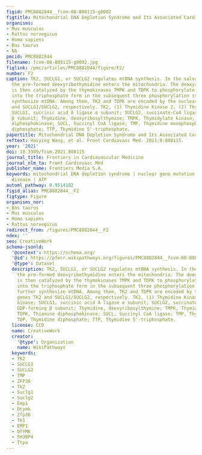 ```yaml
---
figid: PMC8882844__fcvm-08-808115-g0002
figtitle: Mitochondrial DNA Depletion Syndrome and Its Associated Cardiac Disease
organisms:
- Mus musculus
- Rattus norvegicus
- Homo sapiens
- Bos taurus
- NA
pmcid: PMC8882844
filename: fcvm-08-808115-g0002.jpg
figlink: /pmc/articles/PMC8882844/figure/F2/
number: F2
caption: TK2, SUCLG1, or SUCLG2 regulates mtDNA synthesis. In the salvage pathway,
  the pre-formed deoxyribothymidine enters the mitochondria. The deoxyribonucleoside
  is then catalyzed by the thymokinases TMPK and TDPK to phosphorylate the deoxyribonucleoside
  into the triphosphate form in the subsequent three phosphorylation steps, and further
  synthesize mtDNA. Among them, TK2 and TDPK are encoded by the nuclear genes TK2
  and SUCLG1/SUCLG2, respectively. TK2, (1) Thymidine Kinase 2, (2) Thymidine kinase;
  SUCLG1, succinic acid A ligase α subunit; SUCLG2, succinate-CoA ligase GDP-forming
  β subunit; Thymidine, deoxyribosylthymine; TMPK, Thymidylate kinase; TDPK, Thiamine
  diphosphokinase; SUCL, Succinyl CoA ligase; TMP, Thymidine monophosphate; TDP, Thymidine
  diphosphate; TTP, Thymidine 5'-triphosphate.
papertitle: Mitochondrial DNA Depletion Syndrome and Its Associated Cardiac Disease.
reftext: Haiying Wang, et al. Front Cardiovasc Med. 2021;8:808115.
year: '2021'
doi: 10.3389/fcvm.2021.808115
journal_title: Frontiers in Cardiovascular Medicine
journal_nlm_ta: Front Cardiovasc Med
publisher_name: Frontiers Media S.A.
keywords: mitochondrial DNA depletion syndrome | nuclear gene mutation | mtDNA | cardiac
  disease | ATP
automl_pathway: 0.9514182
figid_alias: PMC8882844__F2
figtype: Figure
organisms_ner:
- Bos taurus
- Mus musculus
- Homo sapiens
- Rattus norvegicus
redirect_from: /figures/PMC8882844__F2
ndex: ''
seo: CreativeWork
schema-jsonld:
  '@context': https://schema.org/
  '@id': https://pfocr.wikipathways.org/figures/PMC8882844__fcvm-08-808115-g0002.html
  '@type': Dataset
  description: TK2, SUCLG1, or SUCLG2 regulates mtDNA synthesis. In the salvage pathway,
    the pre-formed deoxyribothymidine enters the mitochondria. The deoxyribonucleoside
    is then catalyzed by the thymokinases TMPK and TDPK to phosphorylate the deoxyribonucleoside
    into the triphosphate form in the subsequent three phosphorylation steps, and
    further synthesize mtDNA. Among them, TK2 and TDPK are encoded by the nuclear
    genes TK2 and SUCLG1/SUCLG2, respectively. TK2, (1) Thymidine Kinase 2, (2) Thymidine
    kinase; SUCLG1, succinic acid A ligase α subunit; SUCLG2, succinate-CoA ligase
    GDP-forming β subunit; Thymidine, deoxyribosylthymine; TMPK, Thymidylate kinase;
    TDPK, Thiamine diphosphokinase; SUCL, Succinyl CoA ligase; TMP, Thymidine monophosphate;
    TDP, Thymidine diphosphate; TTP, Thymidine 5'-triphosphate.
  license: CC0
  name: CreativeWork
  creator:
    '@type': Organization
    name: WikiPathways
  keywords:
  - TK2
  - SUCLG1
  - SUCLG2
  - TMP
  - ZFP36
  - Tk2
  - Suclg1
  - Suclg2
  - Emp1
  - Dtymk
  - Zfp36
  - TK1
  - EMP1
  - DTYMK
  - SH3BP4
  - Ttpa
---
```

